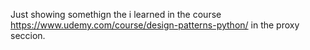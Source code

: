 Just showing somethign the i learned in the course https://www.udemy.com/course/design-patterns-python/ in the proxy seccion.
